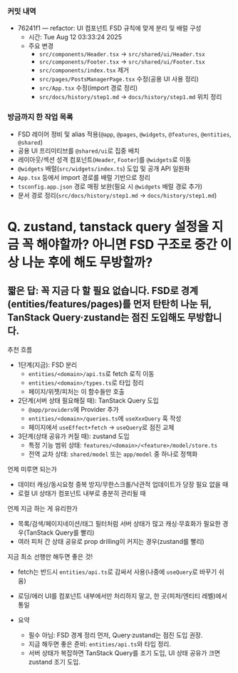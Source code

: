 ### 커밋 내역

- 76241f1 — refactor: UI 컴포넌트 FSD 규칙에 맞게 분리 및 배럴 구성
  - 시간: Tue Aug 12 03:33:24 2025
  - 주요 변경
    - `src/components/Header.tsx` → `src/shared/ui/Header.tsx`
    - `src/components/Footer.tsx` → `src/shared/ui/Footer.tsx`
    - `src/components/index.tsx` 제거
    - `src/pages/PostsManagerPage.tsx` 수정(공용 UI 사용 정리)
    - `src/App.tsx` 수정(import 경로 정리)
    - `src/docs/history/step1.md` → `docs/history/step1.md` 위치 정리

### 방금까지 한 작업 목록

- FSD 레이어 정비 및 alias 적용(`@app`, `@pages`, `@widgets`, `@features`, `@entities`, `@shared`)
- 공용 UI 프리미티브를 `@shared/ui`로 집중 배치
- 레이아웃/섹션 성격 컴포넌트(`Header`, `Footer`)를 `@widgets`로 이동
- `@widgets` 배럴(`src/widgets/index.ts`) 도입 및 공개 API 일원화
- `App.tsx` 등에서 import 경로를 배럴 기반으로 정리
- `tsconfig.app.json` 경로 매핑 보완(필요 시 `@widgets` 배럴 경로 추가)
- 문서 경로 정리(`src/docs/history/step1.md` → `docs/history/step1.md`)

# Q. zustand, tanstack query 설정을 지금 꼭 해야할까? 아니면 FSD 구조로 중간 이상 나눈 후에 해도 무방할까?

## 짧은 답: 꼭 지금 다 할 필요 없습니다. FSD로 경계(entities/features/pages)를 먼저 탄탄히 나눈 뒤, TanStack Query·zustand는 점진 도입해도 무방합니다.

추천 흐름

- 1단계(지금): FSD 분리
  - `entities/<domain>/api.ts`로 fetch 로직 이동
  - `entities/<domain>/types.ts`로 타입 정리
  - 페이지/위젯/피처는 이 함수들만 호출
- 2단계(서버 상태 필요해질 때): TanStack Query 도입
  - `@app/providers`에 Provider 추가
  - `entities/<domain>/queries.ts`에 `useXxxQuery` 훅 작성
  - 페이지에서 `useEffect+fetch` → `useQuery`로 점진 교체
- 3단계(상태 공유가 커질 때): zustand 도입
  - 특정 기능 범위 상태: `features/<domain>/<feature>/model/store.ts`
  - 전역 교차 상태: `shared/model` 또는 `app/model` 중 하나로 정책화

언제 미루면 되는가

- 데이터 캐싱/동시요청 중복 방지/무한스크롤/낙관적 업데이트가 당장 필요 없을 때
- 로컬 UI 상태가 컴포넌트 내부로 충분히 관리될 때

언제 지금 하는 게 유리한가

- 목록/검색/페이지네이션/태그 필터처럼 서버 상태가 많고 캐싱·무효화가 필요한 경우(TanStack Query를 빨리)
- 여러 피처 간 상태 공유로 prop drilling이 커지는 경우(zustand를 빨리)

지금 최소 선행만 해두면 좋은 것!

- fetch는 반드시 `entities/api.ts`로 감싸서 사용(나중에 `useQuery`로 바꾸기 쉬움)
- 로딩/에러 UI를 컴포넌트 내부에서만 처리하지 말고, 한 곳(피처/엔티티 레벨)에서 통일

- 요약
  - 필수 아님: FSD 경계 정리 먼저, Query·zustand는 점진 도입 권장.
  - 지금 해두면 좋은 준비: `entities/api.ts`와 타입 정리.
  - 서버 상태가 복잡하면 TanStack Query를 조기 도입, UI 상태 공유가 크면 zustand 조기 도입.
